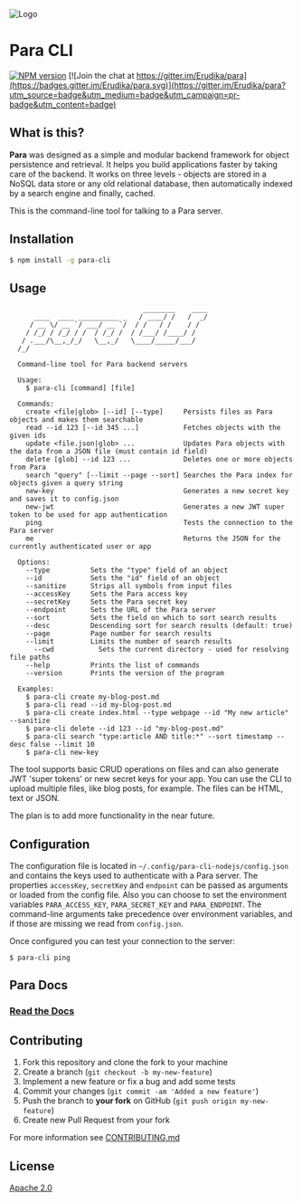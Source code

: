 ![Logo](https://s3-eu-west-1.amazonaws.com/org.paraio/para.png)

# Para CLI

[![NPM version][npm-image]][npm-url]
[![Join the chat at https://gitter.im/Erudika/para](https://badges.gitter.im/Erudika/para.svg)](https://gitter.im/Erudika/para?utm_source=badge&utm_medium=badge&utm_campaign=pr-badge&utm_content=badge)

## What is this?

**Para** was designed as a simple and modular backend framework for object persistence and retrieval.
It helps you build applications faster by taking care of the backend. It works on three levels -
objects are stored in a NoSQL data store or any old relational database, then automatically indexed
by a search engine and finally, cached.

This is the command-line tool for talking to a Para server.

## Installation

```sh
$ npm install -g para-cli
```

## Usage

```
                                 ________    ____
      ____  ____ __________ _   / ____/ /   /  _/
     / __ \/ __ `/ ___/ __ `/  / /   / /    / /
    / /_/ / /_/ / /  / /_/ /  / /___/ /____/ /
   / .___/\__,_/_/   \__,_/   \____/_____/___/
  /_/

  Command-line tool for Para backend servers

  Usage:
    $ para-cli [command] [file]

  Commands:
    create <file|glob> [--id] [--type]     Persists files as Para objects and makes them searchable
    read --id 123 [--id 345 ...]           Fetches objects with the given ids
    update <file.json|glob> ...            Updates Para objects with the data from a JSON file (must contain id field)
    delete [glob] --id 123 ...             Deletes one or more objects from Para
    search "query" [--limit --page --sort] Searches the Para index for objects given a query string
    new-key                                Generates a new secret key and saves it to config.json
    new-jwt                                Generates a new JWT super token to be used for app authentication
    ping                                   Tests the connection to the Para server
    me                                     Returns the JSON for the currently authenticated user or app

  Options:
    --type          Sets the "type" field of an object
    --id            Sets the "id" field of an object
    --sanitize      Strips all symbols from input files
    --accessKey     Sets the Para access key
    --secretKey     Sets the Para secret key
    --endpoint      Sets the URL of the Para server
    --sort          Sets the field on which to sort search results
    --desc          Descending sort for search results (default: true)
    --page          Page number for search results
    --limit         Limits the number of search results
	  --cwd           Sets the current directory - used for resolving file paths
    --help          Prints the list of commands
    --version       Prints the version of the program

  Examples:
    $ para-cli create my-blog-post.md
    $ para-cli read --id my-blog-post.md
    $ para-cli create index.html --type webpage --id "My new article" --sanitize
    $ para-cli delete --id 123 --id "my-blog-post.md"
    $ para-cli search "type:article AND title:*" --sort timestamp --desc false --limit 10
    $ para-cli new-key

```

The tool supports basic CRUD operations on files and can also generate JWT 'super tokens' or new secret keys for your app.
You can use the CLI to upload multiple files, like blog posts, for example. The files can be HTML, text or JSON.

The plan is to add more functionality in the near future.

## Configuration

The configuration file is located in `~/.config/para-cli-nodejs/config.json` and contains the keys used to authenticate with a Para server.
The properties `accessKey`, `secretKey` and `endpoint` can be passed as arguments or loaded from the config file.
Also you can choose to set the environment variables `PARA_ACCESS_KEY`, `PARA_SECRET_KEY` and `PARA_ENDPOINT`.
The command-line arguments take precedence over environment variables, and if those are missing we read from `config.json`.

Once configured you can test your connection to the server:

```
$ para-cli ping
```

## Para Docs

### [Read the Docs](https://paraio.org/docs)

## Contributing

1. Fork this repository and clone the fork to your machine
2. Create a branch (`git checkout -b my-new-feature`)
3. Implement a new feature or fix a bug and add some tests
4. Commit your changes (`git commit -am 'Added a new feature'`)
5. Push the branch to **your fork** on GitHub (`git push origin my-new-feature`)
6. Create new Pull Request from your fork

For more information see [CONTRIBUTING.md](https://github.com/Erudika/para/blob/master/CONTRIBUTING.md)

## License
[Apache 2.0](LICENSE)


[npm-image]: https://badge.fury.io/js/para-cli.svg
[npm-url]: https://npmjs.org/package/para-cli
[travis-image]: https://travis-ci.org/Erudika/para-cli.svg?branch=master
[travis-url]: https://travis-ci.org/Erudika/para-cli
[daviddm-image]: https://david-dm.org/Erudika/para-cli.svg?theme=shields.io
[daviddm-url]: https://david-dm.org/Erudika/para-cli
